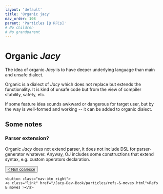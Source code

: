 ```yaml
---
layout: 'default'
title: 'Organic jacy'
nav_order: 108
parent: 'Particles [β RFCs]'
# No children
# No grandparent
---
```


# Organic _Jacy_

The idea of organic _Jacy_ is to have deeper underlying language than main and unsafe dialect.

Organic is a dialect of _Jacy_ which does not replace but extends the functionality.
It is kind of <span class="inline-code highlight-jc hljs">unsafe</span> code but from the view of compiler stability, safety, etc.

If some feature idea sounds awkward or dangerous for target user, but by the way is well-formed and working -- it can be added to organic dialect.

## Some notes

### Parser extension?

Organic _Jacy_ does not extend parser, it does not include DSL for parser-generator whatever.
Anyway, OJ includes some constructions that extend syntax, e.g. custom operators declaration.
<div class="nav-btn-block">
    <button class="nav-btn left">
    <a class="link" href="/Jacy-Dev-Book/particles/null-coalesce.html">< Null coalesce</a>
</button>

    <button class="nav-btn right">
    <a class="link" href="/Jacy-Dev-Book/particles/refs-&-moves.html">Refs & moves ></a>
</button>

</div>
